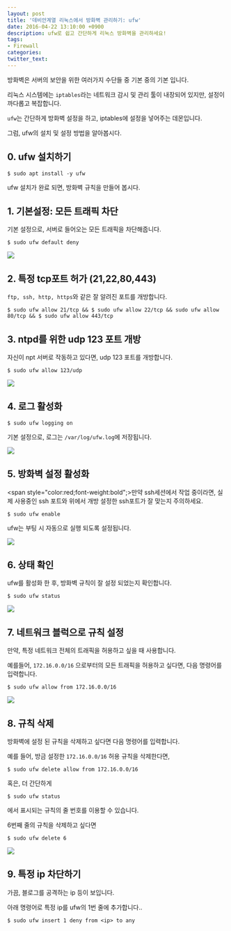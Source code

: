 ```yaml
---
layout: post
title: '데비안계열 리눅스에서 방화벽 관리하기: ufw'
date: 2016-04-22 13:10:00 +0900
description: ufw로 쉽고 간단하게 리눅스 방화벽을 관리하세요!   
tags:
- Firewall
categories:
twitter_text:
---
```


방화벽은 서버의 보안을 위한 여러가지 수단들 중 기본 중의 기본 입니다.

리눅스 시스템에는 `iptables`라는 네트워크 감시 및 관리 툴이 내장되어 있지만, 설정이 까다롭고 복잡합니다.

`ufw`는 간단하게 방화벽 설정을 하고, iptables에 설정을 넣어주는 데몬입니다.

그럼, ufw의 설치 및 설정 방법을 알아봅시다.

## 0. ufw 설치하기

```
$ sudo apt install -y ufw
```

ufw 설치가 완료 되면, 방화벽 규칙을 만들어 봅시다.

## 1. 기본설정: 모든 트래픽 차단

기본 설정으로, 서버로 들어오는 모든 트래픽을 차단해줍니다.

```
$ sudo ufw default deny
```

<a href="https://googledrive.com/host/0Bw2KEQNBe4nMZW91OWJNZ2lmX0k/img20160302001.png" data-lightbox="7"><img src="https://googledrive.com/host/0Bw2KEQNBe4nMZW91OWJNZ2lmX0k/img20160302001.png"></a>

## 2. 특정 tcp포트 허가 (21,22,80,443)

`ftp, ssh, http, https`와 같은 잘 알려진 포트를 개방합니다.

```
$ sudo ufw allow 21/tcp && $ sudo ufw allow 22/tcp && sudo ufw allow 80/tcp && $ sudo ufw allow 443/tcp
```

## 3. ntpd를 위한 udp 123 포트 개방

자신이 npt 서버로 작동하고 있다면, udp 123 포트를 개방합니다.

```
$ sudo ufw allow 123/udp
```

<a href="https://googledrive.com/host/0Bw2KEQNBe4nMZW91OWJNZ2lmX0k/img20160302002.png" data-lightbox="7"><img src="https://googledrive.com/host/0Bw2KEQNBe4nMZW91OWJNZ2lmX0k/img20160302002.png"></a>

## 4. 로그 활성화

```
$ sudo ufw logging on
```

기본 설정으로, 로그는 `/var/log/ufw.log`에 저장됩니다.

<a href="https://googledrive.com/host/0Bw2KEQNBe4nMZW91OWJNZ2lmX0k/img20160302003.png" data-lightbox="7"><img src="https://googledrive.com/host/0Bw2KEQNBe4nMZW91OWJNZ2lmX0k/img20160302003.png"></a>

## 5. 방화벽 설정 활성화

<span style="color:red;font-weight:bold";>만약 ssh세션에서 작업 중이라면, 실제 사용중인 ssh 포트와 위에서 개방 설정한 ssh포트가 잘 맞는지 주의하세요.</span>

```
$ sudo ufw enable
```

ufw는 부팅 시 자동으로 실행 되도록 설정됩니다.

<a href="https://googledrive.com/host/0Bw2KEQNBe4nMZW91OWJNZ2lmX0k/img20160302004.png" data-lightbox="7"><img src="https://googledrive.com/host/0Bw2KEQNBe4nMZW91OWJNZ2lmX0k/img20160302004.png"></a>

## 6. 상태 확인

ufw를 활성화 한 후, 방화벽 규칙이 잘 설정 되었는지 확인합니다.

```
$ sudo ufw status
```

<a href="https://googledrive.com/host/0Bw2KEQNBe4nMZW91OWJNZ2lmX0k/img20160302006.png" data-lightbox="7"><img src="https://googledrive.com/host/0Bw2KEQNBe4nMZW91OWJNZ2lmX0k/img20160302006.png"></a>

## 7. 네트워크 블럭으로 규칙 설정

만약, 특정 네트워크 전체의 트래픽을 허용하고 싶을 때 사용합니다.

예를들어, `172.16.0.0/16` 으로부터의 모든 트래픽을 허용하고 싶다면, 다음 명령어를 입력합니다.

```
$ sudo ufw allow from 172.16.0.0/16
```

<a href="https://googledrive.com/host/0Bw2KEQNBe4nMZW91OWJNZ2lmX0k/img20160302007.png" data-lightbox="7"><img src="https://googledrive.com/host/0Bw2KEQNBe4nMZW91OWJNZ2lmX0k/img20160302007.png"></a>

## 8. 규칙 삭제

방화벽에 설정 된 규칙을 삭제하고 싶다면 다음 명령어를 입력합니다.

예를 들어, 방금 설정한 `172.16.0.0/16` 허용 규칙을 삭제한다면,

```
$ sudo ufw delete allow from 172.16.0.0/16
```

혹은, 더 간단하게

```
$ sudo ufw status
```

에서 표시되는 규칙의 줄 번호를 이용할 수 있습니다.

6번째 줄의 규칙을 삭제하고 싶다면

```
$ sudo ufw delete 6
```

<a href="https://googledrive.com/host/0Bw2KEQNBe4nMZW91OWJNZ2lmX0k/img20160302008.png" data-lightbox="7"><img src="https://googledrive.com/host/0Bw2KEQNBe4nMZW91OWJNZ2lmX0k/img20160302008.png"></a>

## 9. 특정 ip 차단하기

가끔, 블로그를 공격하는 ip 등이 보입니다.

아래 명령어로 특정 ip를 ufw의 1번 줄에 추가합니다..

```
$ sudo ufw insert 1 deny from <ip> to any
```
